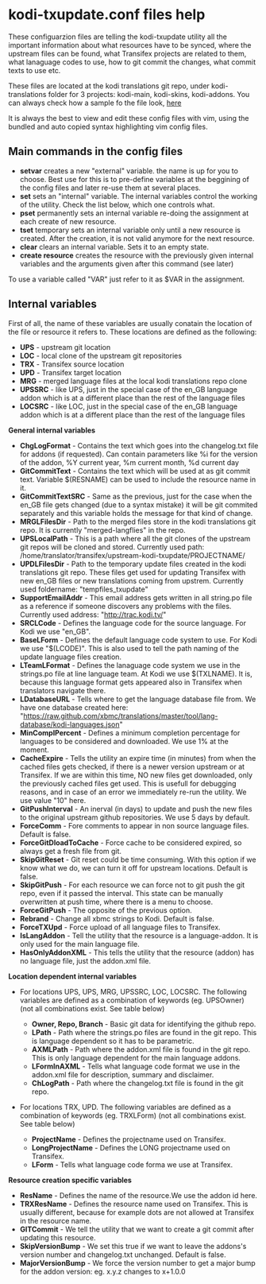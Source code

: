 kodi-txupdate.conf files help
=============================

These configuarzion files are telling the kodi-txupdate utility all the important information about what resources have to be synced, where the upstream files can be found, what Transifex projects are related to them, what lanaguage codes to use, how to git commit the changes, what commit texts to use etc.

These files are located at the kodi translations git repo, under kodi-translations folder for 3 projects: kodi-main, kodi-skins, kodi-addons.
You can always check how a sample fo the file look, [here](https://github.com/xbmc/translations/blob/master/kodi-translations/kodi-skins/kodi-txupdate.conf)

It is always the best to view and edit these config files with vim, using the bundled and auto copied syntax highlighting vim config files.

## Main commands in the config files
* **setvar** creates a new "external" variable. the name is up for you to choose. Best use for this is to pre-define variables at the beggining of the config files and later re-use them at several places.
* **set** sets an "internal" variable. The internal variables control the working of the utility. Check the list below, which one controls what.
* **pset** permanently sets an internal variable re-doing the assignment at each create of new resource.
* **tset** temporary sets an internal variable only until a new resource is created. After the creation, it is not valid anymore for the next resource.
* **clear** clears an internal variable. Sets it to an empty state.
* **create resource** creates the resource with the previously given internal variables and the arguments given after this command (see later)

To use a variable called "VAR" just refer to it as $VAR in the assignment.

## Internal variables

First of all, the name of these variables are usually conatain the location of the file or resource it refers to.
These locations are defined as the following:
* **UPS** - upstream git location
* **LOC** - local clone of the upstream git repositories
* **TRX** - Transifex source location
* **UPD** - Transifex target location
* **MRG** - merged language files at the local kodi translations repo clone
* **UPSSRC** - like UPS, just in the special case of the en_GB language addon which is at a different place than the rest of the language files
* **LOCSRC** - like LOC, just in the special case of the en_GB language addon which is at a different place than the rest of the language files

**General internal variables**

* **ChgLogFormat** - Contains the text which goes into the changelog.txt file for addons (if requested). Can contain parameters like %i for the version of the addon, %Y current year, %m current month, %d current day
* **GitCommitText** - Contains the text which will be used at as git commit text. Variable $(RESNAME) can be used to include the resource name in it.
* **GitCommitTextSRC** - Same as the previous, just for the case when the en_GB file gets changed (due to a syntax mistake) it will be git commited separately and this variable holds the message for that kind of change.
* **MRGLFilesDir** - Path to the merged files store in the kodi translations git repo. It is currently "merged-langflies" in the repo.
* **UPSLocalPath** - This is a path where all the git clones of the upstream git repos will be cloned and stored. Currently used path: /home/translator/transifex/upstream-kodi-txupdate/PROJECTNAME/
* **UPDLFilesDir** - Path to the temporary update files created in the kodi translations git repo. These files get used for updating Transifex with new en_GB files or new translations coming from upstrem. Currently used foldername: "tempfiles_txupdate"
* **SupportEmailAddr** - This email address gets written in all string.po file as a reference if someone discovers any problems with the files. Currently used address: "http://trac.kodi.tv/"
* **SRCLCode** - Defines the language code for the source language. For Kodi we use "en_GB".
* **BaseLForm** - Defines the default language code system to use. For Kodi we use "$(LCODE)". This is also used to tell the path naming of the update language files creation.
* **LTeamLFormat** - Defines the lanaguage code system we use in the strings.po file at line language team. At Kodi we use $(TXLNAME). It is, because this language format gets appeared also in Transifex when translators navigate there.
* **LDatabaseURL** - Tells where to get the language database file from. We have one database created here: "https://raw.github.com/xbmc/translations/master/tool/lang-database/kodi-languages.json"
* **MinComplPercent** - Defines a minimum completion percentage for languages to be considered and downloaded. We use 1% at the moment.
* **CacheExpire** - Tells the utility an expire time (in minutes) from when the cached files gets checked, if there is a newer version upstream or at Transifex. If we are within this time, NO new files get downloaded, only the previously cached files get used. This is usefull for debugging reasons, and in case of an error we immediately re-run the utility. We use value "10" here.
* **GitPushInterval** - An inerval (in days) to update and push the new files to the original upstream github repositories. We use 5 days by default.
* **ForceComm** - Fore comments to appear in non source language files. Default is false.
* **ForceGitDloadToCache** - Force cache to be considered expired, so always get a fresh file from git.
* **SkipGitReset** - Git reset could be time consuming. With this option if we know what we do, we can turn it off for upstream locations. Default is false.
* **SkipGitPush** - For each resource we can force not to git push the git repo, even if it passed the interval. This state can be manually overwritten at push time, where there is a menu to choose.
* **ForceGitPush** - The opposite of the previous option.
* **Rebrand** - Change all xbmc strings to Kodi. Default is false.
* **ForceTXUpd** - Force upload of all language files to Transifex.
* **IsLangAddon** - Tell the utility that the resource is a language-addon. It is only used for the main language file.
* **HasOnlyAddonXML** - This tells the utility that the resource (addon) has no language file, just the addon.xml file.

**Location dependent internal variables**

* For locations UPS, UPS, MRG, UPSSRC, LOC, LOCSRC. The following variables are defined as a combination of keywords (eg. UPSOwner) (not all combinations exist. See table below)
  * **Owner, Repo, Branch** - Basic git data for identifying the github repo.
  * **LPath** - Path where the strings.po files are found in the git repo. This is language dependent so it has to be parametric.
  * **AXMLPath** - Path where the addon.xml file is found in the git repo. This is only language dependent for the main language addons.
  * **LFormInAXML** - Tells what language code format we use in the addon.xml file for description, summary and disclaimer.
  * **ChLogPath** - Path where the changelog.txt file is found in the git repo.

* For locations TRX, UPD. The following variables are defined as a combination of keywords (eg. TRXLForm) (not all combinations exist. See table below)
  * **ProjectName** - Defines the projectname used on Transifex.
  * **LongProjectName** - Defines the LONG projectname used on Transifex.
  * **LForm** - Tells what language code forma we use at Transifex.

**Resource creation specific variables**

* **ResName** - Defines the name of the resource.We use the addon id here.
* **TRXResName** - Defines the resource name used on Transifex. This is usually different, because for example dots are not allowed at Transifex in the resource name.
* **GITCommit** -  We tell the utility that we want to create a git commit after updating this resource.
* **SkipVersionBump** - We set this true if we want to leave the addons's version number and changelog.txt unchanged. Default is false.
* **MajorVersionBump** - We force the version number to get a major bump  for the addon version: eg. x.y.z changes to x+1.0.0
